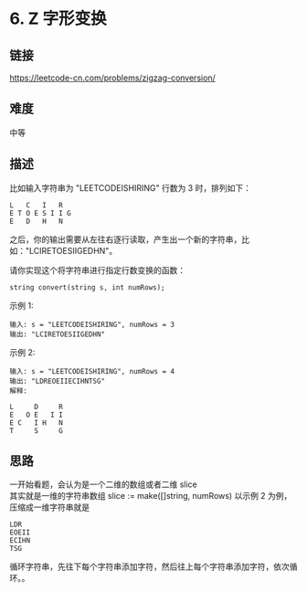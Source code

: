 # 6. Z 字形变换

## 链接
https://leetcode-cn.com/problems/zigzag-conversion/

## 难度
中等

## 描述
比如输入字符串为 "LEETCODEISHIRING" 行数为 3 时，排列如下：
```text
L   C   I   R
E T O E S I I G
E   D   H   N
```

之后，你的输出需要从左往右逐行读取，产生出一个新的字符串，比如："LCIRETOESIIGEDHN"。

请你实现这个将字符串进行指定行数变换的函数：  

`string convert(string s, int numRows);`  

示例 1:
```text
输入: s = "LEETCODEISHIRING", numRows = 3
输出: "LCIRETOESIIGEDHN"
```

示例 2:
```text
输入: s = "LEETCODEISHIRING", numRows = 4
输出: "LDREOEIIECIHNTSG"
解释:

L     D     R
E   O E   I I
E C   I H   N
T     S     G
```

## 思路
一开始看题，会认为是一个二维的数组或者二维 slice  
其实就是一维的字符串数组 slice := make([]string, numRows)
以示例 2 为例，压缩成一维字符串就是
```text
LDR
EOEII
ECIHN
TSG
```
循环字符串，先往下每个字符串添加字符，然后往上每个字符串添加字符，依次循环。。

